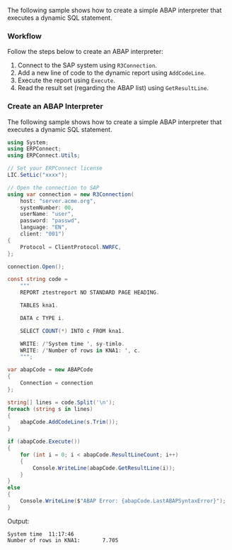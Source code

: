 The following sample shows how to create a simple ABAP interpreter that executes a dynamic SQL statement.

### Workflow

Follow the steps below to create an ABAP interpreter:

1. Connect to the SAP system using `R3Connection`.
1. Add a new line of code to the dynamic report using `AddCodeLine`.
1. Execute the report using `Execute`.
1. Read the result set (regarding the ABAP list) using `GetResultLine`.

### Create an ABAP Interpreter

The following sample shows how to create a simple ABAP interpreter that executes a dynamic SQL statement.

```csharp
using System;
using ERPConnect;
using ERPConnect.Utils;

// Set your ERPConnect license
LIC.SetLic("xxxx");

// Open the connection to SAP
using var connection = new R3Connection(
    host: "server.acme.org",
    systemNumber: 00,
    userName: "user",
    password: "passwd",
    language: "EN",
    client: "001")
{
    Protocol = ClientProtocol.NWRFC,
};

connection.Open();

const string code =
    """
    REPORT ztestreport NO STANDARD PAGE HEADING.

    TABLES kna1.

    DATA c TYPE i.

    SELECT COUNT(*) INTO c FROM kna1.

    WRITE: /'System time ', sy-timlo.
    WRITE: /'Number of rows in KNA1: ', c.
    """;

var abapCode = new ABAPCode
{
    Connection = connection
};

string[] lines = code.Split('\n');
foreach (string s in lines)
{
    abapCode.AddCodeLine(s.Trim());
}

if (abapCode.Execute())
{
    for (int i = 0; i < abapCode.ResultLineCount; i++)
    {
        Console.WriteLine(abapCode.GetResultLine(i));
    }
}
else
{
    Console.WriteLine($"ABAP Error: {abapCode.LastABAPSyntaxError}");
}

```

Output:

```text
System time  11:17:46
Number of rows in KNA1:       7.705

```
